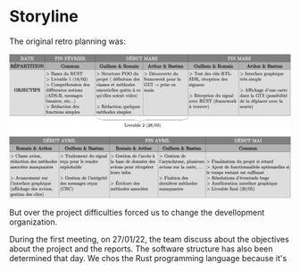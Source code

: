 # Storyline

The original retro planning was:

![Retro Planning](images/retroplan.png)

But over the project difficulties forced us to change the devellopment organization.


During the first meeting, on 27/01/22, the team discuss about the objectives about the project and the reports. The software structure has also been determined that day.
We chos the Rust programming language because it's 

